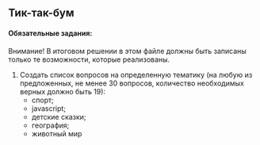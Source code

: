 ## Тик-так-бум
#### Обязательные задания:
Внимание! В итоговом решении в этом файле должны быть записаны только
те возможности, которые реализованы.

1. Создать список вопросов на определенную тематику (на любую из предложенных, 
не менее 30 вопросов, 
количество необходимых верных должно быть 19):
   - спорт;
   - javascript;
   - детские сказки;
   - география;
   - животный мир